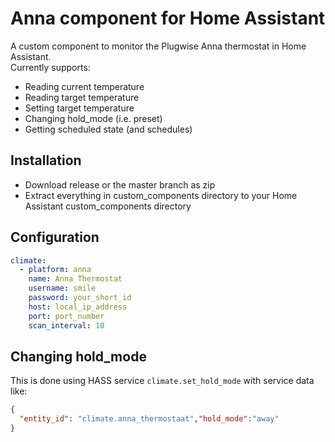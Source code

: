 # Anna component for Home Assistant
A custom component to monitor the Plugwise Anna thermostat in Home Assistant.  
Currently supports:
- Reading current temperature
- Reading target temperature
- Setting target temperature
- Changing hold_mode (i.e. preset)
- Getting scheduled state (and schedules)

## Installation
- Download release or the master branch as zip
- Extract everything in custom_components directory to your Home Assistant custom_components directory

## Configuration
```yaml
climate:
  - platform: anna
    name: Anna Thermostat
    username: smile
    password: your_short_id
    host: local_ip_address
    port: port_number
    scan_interval: 10
```

## Changing hold_mode

This is done using HASS service `climate.set_hold_mode` with service data like:

```json
{
  "entity_id": "climate.anna_thermostaat","hold_mode":"away"
}
```
